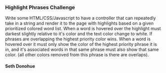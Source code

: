 ### Highlight Phrases Challenge

Write some HTML/CSS/Javascript to have a controller that can repeatedly take in a string and render it to the page with highlights based on a given prioritized colored word list.
When a word is hovered over the highlight must darkest slightly relative to it's color and the text color change to white.
If phrases are overlapping the highest priority color wins.
When a word is hovered over it must only show the color of the highest priority phrase it is in, and it's associated words in that same phrase must also show that same color. (all other colors removed from this phrase is there are overlaps).

#### Seth Donohue